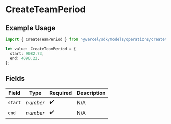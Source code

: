 # CreateTeamPeriod

## Example Usage

```typescript
import { CreateTeamPeriod } from "@vercel/sdk/models/operations/createteam.js";

let value: CreateTeamPeriod = {
  start: 9082.73,
  end: 4090.22,
};
```

## Fields

| Field              | Type               | Required           | Description        |
| ------------------ | ------------------ | ------------------ | ------------------ |
| `start`            | *number*           | :heavy_check_mark: | N/A                |
| `end`              | *number*           | :heavy_check_mark: | N/A                |